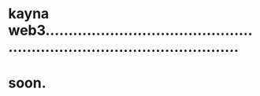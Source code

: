 # kayna web3...............................................................................................
# soon.
